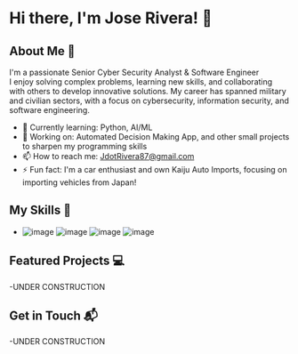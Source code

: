 # Hi there, I'm Jose Rivera! 👋
## About Me 🚀
I'm a passionate Senior Cyber Security Analyst & Software Engineer  
I enjoy solving complex problems, learning new skills, and collaborating with others to develop innovative solutions. 
My career has spanned military and civilian sectors, with a focus on cybersecurity, information security, and software engineering.
- 🌱 Currently learning: Python, AI/ML
- 🔭 Working on: Automated Decision Making App, and other small projects to sharpen my programming skills
- 📫 How to reach me: JdotRivera87@gmail.com
- ⚡ Fun fact: I'm a car enthusiast and own Kaiju Auto Imports, focusing on importing vehicles from Japan!
## My Skills 🧠
- ![image](https://img.shields.io/badge/Python-FFD43B?style=for-the-badge&logo=python&logoColor=blue) ![image](https://img.shields.io/badge/VSCode-0078D4?style=for-the-badge&logo=visual%20studio%20code&logoColor=white)
![image](https://img.shields.io/badge/C%23-239120?style=for-the-badge&logo=csharp&logoColor=white)
![image](https://img.shields.io/badge/Canva-%2300C4CC.svg?&style=for-the-badge&logo=Canva&logoColor=white) 
## Featured Projects 💻
-UNDER CONSTRUCTION
## Get in Touch 📬
-UNDER CONSTRUCTION
